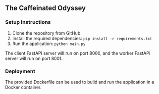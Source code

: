 ## The Caffeinated Odyssey

### Setup Instructions
1. Clone the repository from GitHub
2. Install the required dependencies: `pip install -r requirements.txt`
3. Run the application: `python main.py`

The client FastAPI server will run on port 8000, and the worker FastAPI server will run on port 8001.

### Deployment
The provided Dockerfile can be used to build and run the application in a Docker container.
